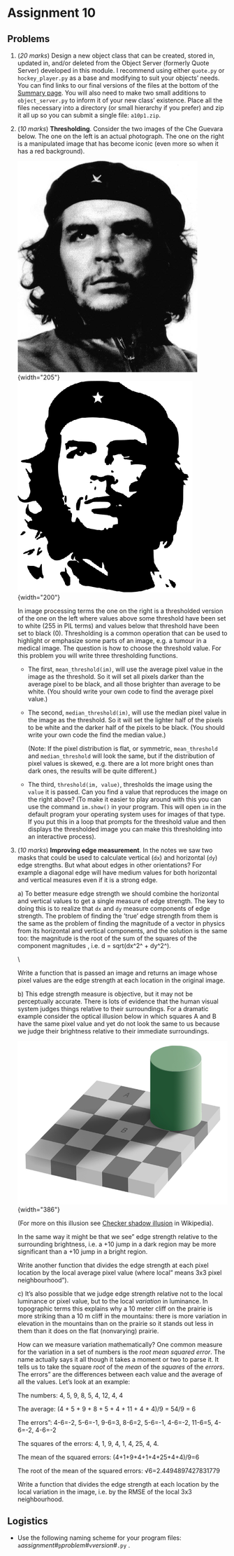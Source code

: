 # Assignment 10

## Problems

1.  (*20 marks*) Design a new object class that can be created, stored
    in, updated in, and/or deleted from the Object Server (formerly
    Quote Server) developed in this module. I recommend using either
    `quote.py` or `hockey_player.py` as a base and modifying to suit
    your objects’ needs. You can find links to our final versions of
    the files at the bottom of the [Summary
    page](../10.1_HTTP_REST/22_Summary.md). You will also need to make
    two small additions to `object_server.py` to inform it of your new
    class’ existence. Place all the files necessary into a directory
    (or small hierarchy if you prefer) and zip it all up so you can
    submit a single file: `a10p1.zip`.

2.  (*10 marks*) **Thresholding**. Consider the two images of the Che
    Guevara below. The one on the left is an actual photograph. The one
    on the right is a manipulated image that has become iconic (even
    more so when it has a red background).

    ![](../10.2_IP_1/Che_GS.png){width="205"} ![](../10.2_IP_1/Che_BW.png){width="200"}

    In image processing terms the one on the right is a thresholded
    version of the one on the left where values above some threshold
    have been set to white (255 in PIL terms) and values below that
    threshold have been set to black (0). Thresholding is a common
    operation that can be used to highlight or emphasize some parts of
    an image, e.g. a tumour in a medical image. The question is how to
    choose the threshold value. For this problem you will write three
    thresholding functions.

    -   The first, `mean_threshold(im)`, will use the average pixel
        value in the image as the threshold. So it will set all pixels
        darker than the average pixel to be black, and all those
        brighter than average to be white. (You should write your own
        code to find the average pixel value.)

    -   The second, `median_threshold(im)`, will use the median pixel
        value in the image as the threshold. So it will set the lighter
        half of the pixels to be white and the darker half of the pixels
        to be black. (You should write your own code the find the median
        value.)

        (Note: If the pixel distribution is flat, or symmetric,
        `mean_threshold` and `median_threshold` will look the same, but
        if the distribution of pixel values is skewed, e.g. there are a
        lot more bright ones than dark ones, the results will be quite
        different.)

    -   The third, `threshold(im, value)`, thresholds the image using
        the `value` it is passed. Can you find a value that reproduces
        the image on the right above? (To make it easier to play around
        with this you can use the command `im.show()` in your program.
        This will open `im` in the default program your operating system
        uses for images of that type. If you put this in a loop that
        prompts for the threshold value and then displays the
        thresholded image you can make this thresholding into an
        interactive process).

3.  (*10 marks*) **Improving edge measurement**. In the notes we saw two
    masks that could be used to calculate vertical (`dx`) and horizontal
    (`dy`) edge strengths. But what about edges in other orientations?
    For example a diagonal edge will have medium values for both
    horizontal and vertical measures even if it is a strong edge.

    a\) To better measure edge strength we should combine the horizontal
    and vertical values to get a single measure of edge strength. The
    key to doing this is to realize that `dx` and `dy` measure
    components of edge strength. The problem of finding the ’true’
    edge strength from them is the same as the problem of finding the
    magnitude of a vector in physics from its horizontal and vertical
    components, and the solution is the same too: the magnitude is the
    root of the sum of the squares of the component magnitudes , i.e. d
    = sqrt(dx^2^ + dy^2^).

    \

    Write a function that is passed an image and returns an image whose
    pixel values are the edge strength at each location in the original
    image.

    b\) This edge strength measure is objective, but it may not be
    perceptually accurate. There is lots of evidence that the human
    visual system judges things relative to their surroundings. For a
    dramatic example consider the optical illusion below in which
    squares A and B have the same pixel value and yet do not look the
    same to us because we judge their brightness relative to their
    immediate surroundings.

    ![](../10.2_IP_1/Grey_square_optical_illusion.png){width="386"}

    (For more on this illusion see [Checker shadow
    illusion](http://en.wikipedia.org/wiki/Same_color_illusion) in
    Wikipedia).

    In the same way it might be that we see” edge strength relative
    to the surrounding brightness, i.e. a +10 jump in a dark region may
    be more significant than a +10 jump in a bright region.

    Write another function that divides the edge strength at each pixel
    location by the local average pixel value (where local” means
    3x3 pixel neighbourhood”).

    c\) It’s also possible that we judge edge strength relative not to
    the local luminance or pixel value, but to the local _variation_ in
    luminance. In topographic terms this explains why a 10 meter cliff
    on the prairie is more striking than a 10 m cliff in the mountains:
    there is more variation in elevation in the mountains than on the
    prairie so it stands out less in them than it does on the flat
    (nonvarying) prairie.

    How can we measure variation mathematically? One common measure for
    the variation in a set of numbers is the *root mean squared error*.
    The name actually says it all though it takes a moment or two to
    parse it. It tells us to take the square _root_ of the _mean_ of the
    _squares_ of the _errors_. The errors” are the differences
    between each value and the average of all the values. Let’s look at
    an example:

    The numbers: 4, 5, 9, 8, 5, 4, 12, 4, 4

    The average: (4 + 5 + 9 + 8 + 5 + 4 + 11 + 4 + 4)/9 = 54/9 = 6

    The errors”: 4-6=-2, 5-6=-1, 9-6=3, 8-6=2, 5-6=-1, 4-6=-2,
    11-6=5, 4-6=-2, 4-6=-2

    The squares of the errors: 4, 1, 9, 4, 1, 4, 25, 4, 4.

    The mean of the squared errors: (4+1+9+4+1+4+25+4+4)/9=6

    The root of the mean of the squared errors: √6=2.4494897427831779

    Write a function that divides the edge strength at each location by
    the local variation in the image, i.e. by the RMSE of the local 3x3
    neighbourhood.

## Logistics

-   Use the following naming scheme for your program files:
    `a`*assignment#*`p`*problem#*`v`*version#*`.py` .
